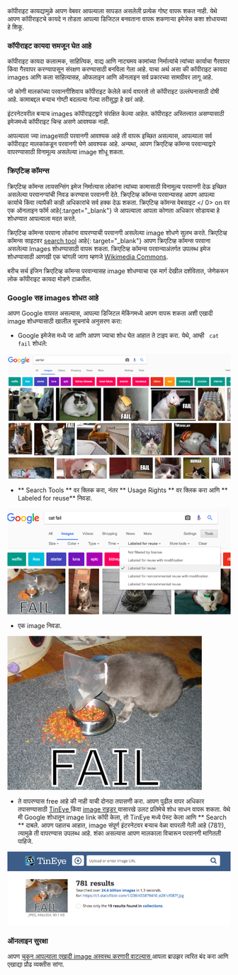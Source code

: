 कॉपीराइट कायद्यामुळे आपण वेबवर आपल्याला सापडत असलेली प्रत्येक गोष्ट वापरू शकत नाही. येथे आपण कॉपीराइटचे कायदे न तोडता आपल्या डिजिटल बनवताना वापरू शकणार्‍या इमेजेस कशा शोधायच्या हे शिकू.

### कॉपीराइट कायदा समजून घेत आहे

कॉपीराइट कायदा कलात्मक, साहित्यिक, वाद्य आणि नाट्यमय कामांच्या निर्मात्यांचे त्यांच्या कार्याचा गैरवापर किंवा गैरवापर करण्यापासून संरक्षण करण्यासाठी बनविला गेला आहे. याचा अर्थ असा की कॉपीराइट कायदा images आणि कला साहित्यासह, ऑफलाइन आणि ऑनलाइन सर्व प्रकारच्या सामग्रीवर लागू आहे.

जो कोणी मालकांच्या परवानगीशिवाय कॉपीराइट केलेले कार्य वापरतो तो कॉपीराइट उल्लंघनासाठी दोषी आहे. कामाबद्दल बर्‍याच गोष्टी बदलल्या गेल्या तरीसुद्धा हे खरं आहे.

इंटरनेटवरील बर्‍याच images कॉपीराइटद्वारे संरक्षित केल्या आहेत. कॉपीराइट अस्तित्त्वात असण्यासाठी इमेजमध्ये कॉपीराइट चिन्ह असणे आवश्यक नाही.

आपल्याला ज्या imageसाठी परवानगी आवश्यक आहे ती वापरू इच्छित असल्यास, आपल्याला सर्व कॉपीराइट मालकांकडून परवानगी घेणे आवश्यक आहे. अन्यथा, आपण क्रिएटिव्ह कॉमन्स परवान्याद्वारे वापरण्यासाठी विनामूल्य असलेल्या image शोधू शकता.

### क्रिएटिव्ह कॉमन्स

क्रिएटिव्ह कॉमन्स लायसन्सिंग इमेज निर्मात्यास लोकांना त्यांच्या कामासाठी विनामूल्य परवानगी देऊ इच्छित असलेल्या परवानग्यांची निवड करण्यास परवानगी देते. क्रिएटिव्ह कॉमन्स परवान्यासह आपण आपल्या कार्याचे किंवा त्यापैकी काही अधिकारांचे सर्व हक्क देऊ शकता.  क्रिएटिव्ह कॉमन्स वेबसाइट </ 0> on वर एक ऑनलाइन फॉर्म आहे{:target="_blank"} जे आपल्याला आपला कोणता अधिकार सोडायचा हे शोधण्यात आपल्याला मदत करते.</p> 

क्रिएटिव्ह कॉमन्स परवाना लोकांना वापरण्याची परवानगी असलेल्या image शोधणे सुलभ करते. क्रिएटिव्ह कॉमन्स साइटवर [ search tool](https://search.creativecommons.org/) आहे{: target="_blank"} आपण क्रिएटिव्ह कॉमन्स परवाना असलेल्या Images शोधण्यासाठी वापरू शकता. क्रिएटिव्ह कॉमन्स परवान्याअंतर्गत उपलब्ध इमेज शोधण्यासाठी आणखी एक चांगली जागा म्हणजे [ Wikimedia Commons](https://commons.wikimedia.org/wiki/Main_Page).

बरीच सर्च इंजिन क्रिएटिव्ह कॉमन्स परवान्यासह image शोधण्याचा एक मार्ग देखील दर्शवितात, जेणेकरून लोक कॉपीराइट कायदा मोडणे टाळतील.

### Google सह images शोधत आहे

आपण Google वापरत असल्यास, आपल्या डिजिटल मेकिंगमध्ये आपण वापरू शकता अशी एखादी image शोधण्यासाठी खालील सूचनांचे अनुसरण करा:

+ Google इमेजेस मध्ये जा आणि आपण ज्याचा शोध घेत आहात ते टाइप करा. येथे, आम्ही ` cat fail` शोधले:

![Cat fail शोध](images/catfailsearch.png)

+ ** Search Tools ** वर क्लिक करा, नंतर ** Usage Rights ** वर क्लिक करा आणि ** Labeled for reuse** निवडा.

![पुन्हा वापरासाठी लेबल लावले](images/labeledforreuse.png)

+ एक image निवडा.

![Cat Fail](images/catfail.png)

+ ते वापरण्यास free आहे की नाही याची दोनदा तपासणी करा. आपण पुढील वापर अधिकार तपासण्यासाठी [ TinEye ](https://www.tineye.com/) किंवा [ image राइडर ](https://www.imageraider.com/) यासारखे उलट प्रतिमेचे शोध साधन वापरू शकता. येथे मी Google शोधातून image link कॉपी केला, तो TinEye मध्ये पेस्ट केला आणि ** Search ** दाबले. आपण पहातच आहात, image संपूर्ण इंटरनेटवर बर्‍याच वेळा वापरली गेली आहे (781!), त्यामुळे ती वापरण्यास उपलब्ध आहे. शंका असल्यास आपण मालकाला विचारून परवानगी मागितली पाहिजे.

![उलट शोध](images/reversesearch.png)

### ऑनलाइन सुरक्षा

आपण [ चुकून आपल्याला एखादी image अस्वस्थ करणारी वाटल्यास ](https://www.thinkuknow.co.uk/11_13/Need-advice/Things-you-see-online/) आपला ब्राउझर त्वरित बंद करा आणि एखाद्या प्रौढ व्यक्तीस सांगा.
